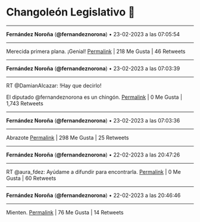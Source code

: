 # Changoleón Legislativo 🙈
*****
**Fernández Noroña** (**@fernandeznorona**) • 23-02-2023 a las 07:05:54
*****
Merecida primera plana. ¡Genial!
[Permalink](https://twitter.com/fernandeznorona/status/1628773148307910656) | 218 Me Gusta | 46 Retweets
*****
**Fernández Noroña** (**@fernandeznorona**) • 23-02-2023 a las 07:03:39
*****
RT @DamianAIcazar: !Hay que decirlo!


El diputado @fernandeznorona es un chingón.
[Permalink](https://twitter.com/fernandeznorona/status/1628772581342867456) | 0 Me Gusta | 1,743 Retweets
*****
**Fernández Noroña** (**@fernandeznorona**) • 23-02-2023 a las 07:03:36
*****
Abrazote
[Permalink](https://twitter.com/fernandeznorona/status/1628772571335229446) | 298 Me Gusta | 25 Retweets
*****
**Fernández Noroña** (**@fernandeznorona**) • 22-02-2023 a las 20:47:26
*****
RT @aura_fdez: Ayúdame a difundir para encontrarla.
[Permalink](https://twitter.com/fernandeznorona/status/1628617506498703361) | 0 Me Gusta | 60 Retweets
*****
**Fernández Noroña** (**@fernandeznorona**) • 22-02-2023 a las 20:46:46
*****
Mienten.
[Permalink](https://twitter.com/fernandeznorona/status/1628617337308950534) | 76 Me Gusta | 14 Retweets
